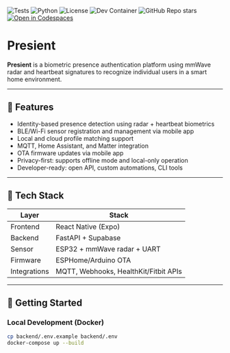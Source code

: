 ![Tests](https://github.com/willynikes2/presient/actions/workflows/test.yml/badge.svg)
![Python](https://img.shields.io/badge/python-3.12-blue.svg)
![License](https://img.shields.io/badge/license-MIT-green.svg)
![Dev Container](https://img.shields.io/badge/devcontainer-ready-blue)
![GitHub Repo stars](https://img.shields.io/github/stars/willynikes2/presient?style=social)
[![Open in Codespaces](https://github.com/codespaces/badge.svg)](https://github.com/codespaces/new?template_repository=willynikes2/presient)

# Presient

**Presient** is a biometric presence authentication platform using mmWave radar and heartbeat signatures to recognize individual users in a smart home environment.

---

## 🌟 Features

- Identity-based presence detection using radar + heartbeat biometrics
- BLE/Wi-Fi sensor registration and management via mobile app
- Local and cloud profile matching support
- MQTT, Home Assistant, and Matter integration
- OTA firmware updates via mobile app
- Privacy-first: supports offline mode and local-only operation
- Developer-ready: open API, custom automations, CLI tools

---

## 🔧 Tech Stack

| Layer        | Stack                                   |
|--------------|------------------------------------------|
| Frontend     | React Native (Expo)                     |
| Backend      | FastAPI + Supabase                      |
| Sensor       | ESP32 + mmWave radar + UART             |
| Firmware     | ESPHome/Arduino OTA                     |
| Integrations | MQTT, Webhooks, HealthKit/Fitbit APIs   |

---

## 🚀 Getting Started

### Local Development (Docker)

```bash
cp backend/.env.example backend/.env
docker-compose up --build
